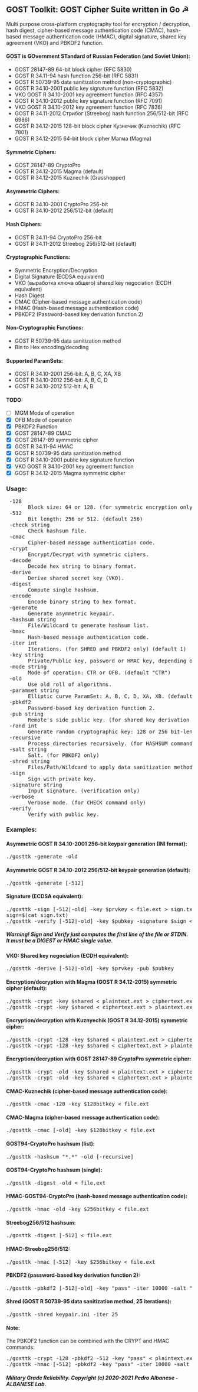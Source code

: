 ## GOST Toolkit: GOST Cipher Suite written in Go ☭
Multi purpose cross-platform cryptography tool for encryption / decryption, hash digest, cipher-based message authentication code (CMAC), hash-based message authentication code (HMAC), digital signature, shared key agreement (VKO) and PBKDF2 function.

#### GOST is GOvernment STandard of Russian Federation (and Soviet Union):
* GOST 28147-89 64-bit block cipher (RFC 5830)
* GOST R 34.11-94 hash function 256-bit (RFC 5831)
* GOST R 50739-95 data sanitization method (non-cryptographic)
* GOST R 34.10-2001 public key signature function (RFC 5832)
* VKO GOST R 34.10-2001 key agreement function (RFC 4357)
* GOST R 34.10-2012 public key signature function (RFC 7091)
* VKO GOST R 34.10-2012 key agreement function (RFC 7836)
* GOST R 34.11-2012 Стрибог (Streebog) hash function 256/512-bit (RFC 6986)
* GOST R 34.12-2015 128-bit block cipher Кузнечик (Kuznechik) (RFC 7801)
* GOST R 34.12-2015 64-bit block cipher Магма (Magma)

#### Symmetric Ciphers:
* GOST 28147-89 CryptoPro
* GOST R 34.12-2015 Magma (default)
* GOST R 34.12-2015 Kuznechik (Grasshopper)

#### Asymmetric Ciphers:
* GOST R 34.10-2001 CryptoPro 256-bit
* GOST R 34.10-2012 256/512-bit (default) 

#### Hash Ciphers:
* GOST R 34.11-94 CryptoPro 256-bit
* GOST R 34.11-2012 Streebog 256/512-bit (default) 

#### Cryptographic Functions:
* Symmetric Encryption/Decryption
* Digital Signature (ECDSA equivalent)
* VKO (выработка ключа общего) shared key negociation (ECDH equivalent)
* Hash Digest 
* CMAC (Cipher-based message authentication code)
* HMAC (Hash-based message authentication code)
* PBKDF2 (Password-based key derivation function 2)

#### Non-Cryptographic Functions:
* GOST R 50739-95 data sanitization method
* Bin to Hex encoding/decoding

#### Supported ParamSets:
* GOST R 34.10-2001 256-bit: A, B, C, XA, XB
* GOST R 34.10-2012 256-bit: A, B, C, D
* GOST R 34.10-2012 512-bit: A, B

#### TODO:
  - [ ] MGM Mode of operation
  - [x] OFB Mode of operation
  - [x] PBKDF2 Function
  - [x] GOST 28147-89 CMAC
  - [x] GOST 28147-89 symmetric cipher
  - [x] GOST R 34.11-94 HMAC
  - [x] GOST R 50739-95 data sanitization method 
  - [x] GOST R 34.10-2001 public key signature function
  - [x] VKO GOST R 34.10-2001 key agreement function
  - [x] GOST R 34.12-2015 Magma symmetric cipher

### Usage:
<pre> -128
       Block size: 64 or 128. (for symmetric encryption only) (default 64)
 -512
       Bit length: 256 or 512. (default 256)
 -check string
       Check hashsum file.
 -cmac
       Cipher-based message authentication code.
 -crypt
       Encrypt/Decrypt with symmetric ciphers.
 -decode
       Decode hex string to binary format.
 -derive
       Derive shared secret key (VKO).
 -digest
       Compute single hashsum.
 -encode
       Encode binary string to hex format.
 -generate
       Generate asymmetric keypair.
 -hashsum string
       File/Wildcard to generate hashsum list.
 -hmac
       Hash-based message authentication code.
 -iter int
       Iterations. (for SHRED and PBKDF2 only) (default 1)
 -key string
       Private/Public key, password or HMAC key, depending on operation.
 -mode string
       Mode of operation: CTR or OFB. (default "CTR")
 -old
       Use old roll of algorithms.
 -paramset string
       Elliptic curve ParamSet: A, B, C, D, XA, XB. (default "A")
 -pbkdf2
       Password-based key derivation function 2.
 -pub string
       Remote's side public key. (for shared key derivation only)
 -rand int
       Generate random cryptographic key: 128 or 256 bit-length.
 -recursive
       Process directories recursively. (for HASHSUM command only)
 -salt string
       Salt. (for PBKDF2 only)
 -shred string
       Files/Path/Wildcard to apply data sanitization method.
 -sign
       Sign with private key.
 -signature string
       Input signature. (verification only)
 -verbose
       Verbose mode. (for CHECK command only)
 -verify
       Verify with public key.</pre>
### Examples:
#### Asymmetric GOST R 34.10-2001 256-bit keypair generation (INI format):
<pre>./gosttk -generate -old
</pre>
#### Asymmetric GOST R 34.10-2012 256/512-bit keypair generation (default):
<pre>./gosttk -generate [-512]
</pre>
#### Signature (ECDSA equivalent):
<pre>./gosttk -sign [-512|-old] -key $prvkey < file.ext > sign.txt
sign=$(cat sign.txt)
./gosttk -verify [-512|-old] -key $pubkey -signature $sign < file.ext
</pre>
##### Warning! Sign and Verify just computes the first line of the file or STDIN. It must be a DIGEST or HMAC single value.
#### VKO: Shared key negociation (ECDH equivalent):
<pre>./gosttk -derive [-512|-old] -key $prvkey -pub $pubkey
</pre>
#### Encryption/decryption with Magma (GOST R 34.12-2015) symmetric cipher (default):
<pre>./gosttk -crypt -key $shared < plaintext.ext > ciphertext.ext
./gosttk -crypt -key $shared < ciphertext.ext > plaintext.ext
</pre>
#### Encryption/decryption with Kuznyechik (GOST R 34.12-2015) symmetric cipher:
<pre>./gosttk -crypt -128 -key $shared < plaintext.ext > ciphertext.ext
./gosttk -crypt -128 -key $shared < ciphertext.ext > plaintext.ext
</pre>
#### Encryption/decryption with GOST 28147-89 CryptoPro symmetric cipher:
<pre>./gosttk -crypt -old -key $shared < plaintext.ext > ciphertext.ext
./gosttk -crypt -old -key $shared < ciphertext.ext > plaintext.ext
</pre>
#### CMAC-Kuznechik (cipher-based message authentication code):
<pre>./gosttk -cmac -128 -key $128bitkey < file.ext
</pre>
#### CMAC-Magma (cipher-based message authentication code):
<pre>./gosttk -cmac [-old] -key $128bitkey < file.ext
</pre>
#### GOST94-CryptoPro hashsum (list):
<pre>./gosttk -hashsum "*.*" -old [-recursive]
</pre>
#### GOST94-CryptoPro hashsum (single):
<pre>./gosttk -digest -old < file.ext
</pre>
#### HMAC-GOST94-CryptoPro (hash-based message authentication code):
<pre>./gosttk -hmac -old -key $256bitkey < file.ext
</pre>
#### Streebog256/512 hashsum:
<pre>./gosttk -digest [-512] < file.ext
</pre>
#### HMAC-Streebog256/512:
<pre>./gosttk -hmac [-512] -key $256bitkey < file.ext
</pre>
#### PBKDF2 (password-based key derivation function 2):
<pre>./gosttk -pbkdf2 [-512|-old] -key "pass" -iter 10000 -salt "salt"
</pre>
#### Shred (GOST R 50739-95 data sanitization method, 25 iterations):
<pre>./gosttk -shred keypair.ini -iter 25
</pre>

#### Note:
The PBKDF2 function can be combined with the CRYPT and HMAC commands:
<pre>./gosttk -crypt -128 -pbkdf2 -512 -key "pass" < plaintext.ext > ciphertext.ext
./gosttk -hmac [-512] -pbkdf2 -key "pass" -iter 10000 -salt "salt" < file.ext
</pre>
##### Military Grade Reliability. Copyright (c) 2020-2021 Pedro Albanese - ALBANESE Lab.

